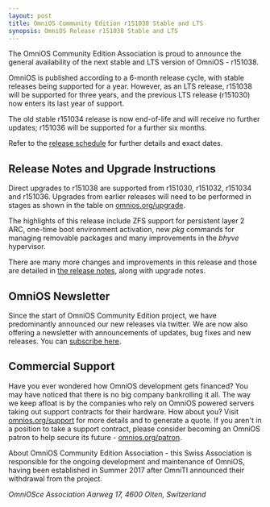 ```yaml
---
layout: post
title: OmniOS Community Edition r151038 Stable and LTS
synopsis: OmniOS Release r151038 Stable and LTS
---
```

The OmniOS Community Edition Association is proud to announce the general
availability of the next stable and LTS version of OmniOS - r151038.

OmniOS is published according to a 6-month release cycle, with stable releases
being supported for a year. However, as an LTS release, r151038 will be
supported for three years, and the previous LTS release (r151030) now enters its
last year of support.

The old stable r151034 release is now end-of-life and will receive no further
updates; r151036 will be supported for a further six months.

Refer to the [release schedule](/schedule.html) for further details and
exact dates.

## Release Notes and Upgrade Instructions

Direct upgrades to r151038 are supported from r151030, r151032, r151034 and
r151036. Upgrades from earlier releases will need to be performed in
stages as shown in the table on [omnios.org/upgrade](/upgrade.html).

The highlights of this release include ZFS support for persistent layer 2 ARC,
one-time boot environment activation, new _pkg_ commands for managing
removable packages and many improvements in the _bhyve_ hypervisor.

There are many more changes and improvements in this release and those are
detailed in [the release notes](/releasenotes.html), along with upgrade notes.

## OmniOS Newsletter

Since the start of OmniOS Community Edition project, we have predominantly
announced our new releases via twitter. We are now also offering a
newsletter with announcements of updates, bug fixes and new releases. You can
[subscribe here](http://eepurl.com/dL1z7k).

## Commercial Support

Have you ever wondered how OmniOS development gets financed? You may have
noticed that there is no big company bankrolling it all. The way we keep afloat
is by the companies who rely on OmniOS powered servers taking out support
contracts for their hardware. How about you? Visit
[omnios.org/support](/invoice.html) for more details and to generate a quote.
If you aren't in a position to take a support contract, please consider
becoming an OmniOS patron to help secure its future -
[omnios.org/patron](/patron.html).

About OmniOS Community Edition Association - this Swiss Association is
responsible for the ongoing development and maintenance of OmniOS, having been
established in Summer 2017 after OmniTI announced their withdrawal from the
project.

_OmniOSce Association_
_Aarweg 17, 4600 Olten, Switzerland_

